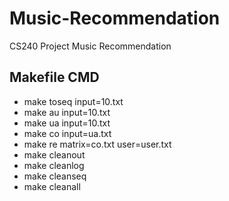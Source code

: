 # Music-Recommendation
CS240 Project Music Recommendation

## Makefile CMD
*   make toseq input=10.txt
*   make au input=10.txt
*   make ua input=10.txt
*   make co input=ua.txt
*   make re matrix=co.txt user=user.txt
*   make cleanout
*   make cleanlog
*   make cleanseq
*   make cleanall
     


